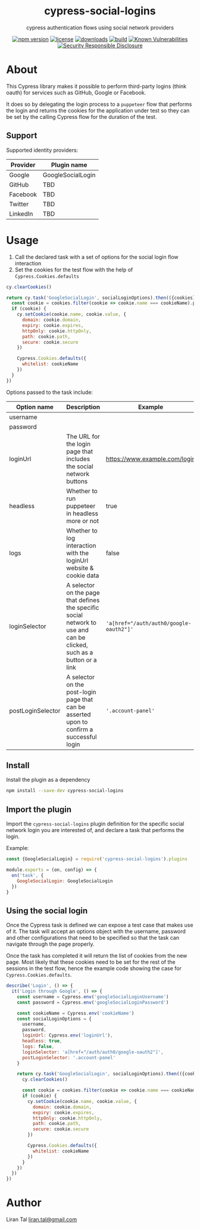 <p align="center"><h1 align="center">
  cypress-social-logins
</h1>

<p align="center">
  cypress authentication flows using social network providers
</p>

<p align="center">
  <a href="https://www.npmjs.org/package/cypress-social-logins"><img src="https://badgen.net/npm/v/cypress-social-logins" alt="npm version"/></a>
  <a href="https://www.npmjs.org/package/cypress-social-logins"><img src="https://badgen.net/npm/license/cypress-social-logins" alt="license"/></a>
  <a href="https://www.npmjs.org/package/cypress-social-logins"><img src="https://badgen.net/npm/dt/cypress-social-logins" alt="downloads"/></a>
  <a href="https://travis-ci.org/lirantal/cypress-social-logins"><img src="https://badgen.net/travis/lirantal/cypress-social-logins" alt="build"/></a>
  <a href="https://snyk.io/test/github/lirantal/cypress-social-logins"><img src="https://snyk.io/test/github/lirantal/cypress-social-logins/badge.svg" alt="Known Vulnerabilities"/></a>
  <a href="https://github.com/nodejs/security-wg/blob/master/processes/responsible_disclosure_template.md"><img src="https://img.shields.io/badge/Security-Responsible%20Disclosure-yellow.svg" alt="Security Responsible Disclosure" /></a>
</p>

# About

This Cypress library makes it possible to perform third-party logins (think oauth) for services such as GitHub, Google or Facebook.

It does so by delegating the login process to a `puppeteer` flow that performs the login and returns the cookies for the application under test so they can be set by the calling Cypress flow for the duration of the test.

## Support

Supported identity providers:

| Provider | Plugin name       |
| -------- | ----------------- |
| Google   | GoogleSocialLogin |
| GitHub   | TBD               |
| Facebook | TBD               |
| Twitter  | TBD               |
| LinkedIn | TBD               |

# Usage

1. Call the declared task with a set of options for the social login flow interaction
2. Set the cookies for the test flow with the help of `Cypress.Cookies.defaults`

```js
cy.clearCookies()

return cy.task('GoogleSocialLogin', socialLoginOptions).then(({cookies}) => {
  const cookie = cookies.filter(cookie => cookie.name === cookieName).pop()
  if (cookie) {
    cy.setCookie(cookie.name, cookie.value, {
      domain: cookie.domain,
      expiry: cookie.expires,
      httpOnly: cookie.httpOnly,
      path: cookie.path,
      secure: cookie.secure
    })

    Cypress.Cookies.defaults({
      whitelist: cookieName
    })
  }
})
```

Options passed to the task include:

| Option name       | Description                                                                                                           | Example                                 |
| ----------------- | --------------------------------------------------------------------------------------------------------------------- | --------------------------------------- |
| username          |                                                                                                                       |
| password          |                                                                                                                       |
| loginUrl          | The URL for the login page that includes the social network buttons                                                   | https://www.example.com/login           |
| headless          | Whether to run puppeteer in headless more or not                                                                      | true                                    |
| logs              | Whether to log interaction with the loginUrl website & cookie data                                                    | false                                   |
| loginSelector     | A selector on the page that defines the specific social network to use and can be clicked, such as a button or a link | `'a[href="/auth/auth0/google-oauth2"]'` |
| postLoginSelector | A selector on the post-login page that can be asserted upon to confirm a successful login                             | `'.account-panel'`                      |

## Install

Install the plugin as a dependency

```bash
npm install --save-dev cypress-social-logins
```

## Import the plugin

Import the `cypress-social-logins` plugin definition for the specific social
network login you are interested of, and declare a task that performs the
login.

Example:

```js
const {GoogleSocialLogin} = require('cypress-social-logins').plugins

module.exports = (on, config) => {
  on('task', {
    GoogleSocialLogin: GoogleSocialLogin
  })
}
```

## Using the social login

Once the Cypress task is defined we can expose a test case that makes use of
it. The task will accept an options object with the username, password and
other configurations that need to be specified so that the task can navigate
through the page properly.

Once the task has completed it will return the list of cookies from the new
page. Most likely that these cookies need to be set for the rest of the
sessions in the test flow, hence the example code showing the case for
`Cypress.Cookies.defaults`.

```js
describe('Login', () => {
  it('Login through Google', () => {
    const username = Cypress.env('googleSocialLoginUsername')
    const password = Cypress.env('googleSocialLoginPassword')

    const cookieName = Cypress.env('cookieName')
    const socialLoginOptions = {
      username,
      password,
      loginUrl: Cypress.env('loginUrl'),
      headless: true,
      logs: false,
      loginSelector: 'a[href="/auth/auth0/google-oauth2"]',
      postLoginSelector: '.account-panel'
    }

    return cy.task('GoogleSocialLogin', socialLoginOptions).then(({cookies}) => {
      cy.clearCookies()

      const cookie = cookies.filter(cookie => cookie.name === cookieName).pop()
      if (cookie) {
        cy.setCookie(cookie.name, cookie.value, {
          domain: cookie.domain,
          expiry: cookie.expires,
          httpOnly: cookie.httpOnly,
          path: cookie.path,
          secure: cookie.secure
        })

        Cypress.Cookies.defaults({
          whitelist: cookieName
        })
      }
    })
  })
})
```

# Author

Liran Tal <liran.tal@gmail.com>
